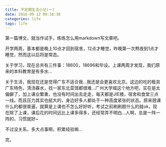 ```yaml
---
title: 不定期生活小记(一)
date: 2016-09-12 09:18:38
categories: life
tags: life
---
```


第一篇博文，就当作试手，练练怎么用markdown写文章吧。

<!--more-->

开学两周，基本都是晚上10点才回到宿舍，12点才睡觉，昨晚第一次熬夜到1点才睡觉，然而这以后将是常态。

关于学习，现在总共有三件事：18600，18696和毕设。上课两周才发现，我们原来的本科教育是有多水...

关于生活，我现在还是觉得广东不适合我...我还是会更喜欢北京。这边的吃的极具广东特色，清汤寡水，找一家东北菜馆都很难...广州大学城这个地方吧，实在是太偏僻了，加上课业繁重，也没有时间出去走走，每天都是JIE楼，宿舍和食堂三点一线。而且压力其实也挺大的，身边好多人都处于一种高度紧张的状态。原来翘课什么的都很普遍，就算是上课也不怎么好好听，考试之前刷刷题什么的就ok，现在除了上课，课后花的时间远比上课多得多，还经常弄不明白...人啊，总是一阵一阵的，习惯就好~

不过没关系，多大点事啊，积累经验嘛...

完。
